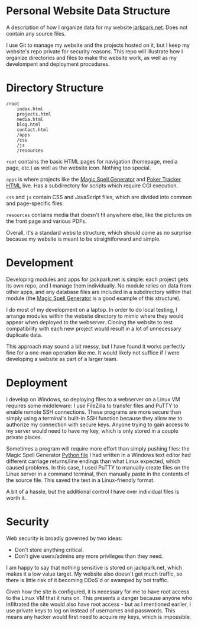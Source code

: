 # Personal Website Data Structure

A description of how I organize data for my website [jarkpark.net](https://jackpark.net).  Does not contain any source files.

I use Git to manage my website and the projects hosted on it, but I keep my website's repo private for security reasons.  This repo will illustrate how I organize directories and files to make the website work, as well as my develompent and deployment procedures.

# Directory Structure
```
/root
	index.html
	projects.html
	media.html
	blog.html
	contact.html
	/apps
	/css
	/js
	/resources
```
`root` contains the basic HTML pages for navigation (homepage, media page, etc.) as well as the website icon.  Nothing too special.

`apps` is where projects like the [Magic Spell Generator](https://gitgud.io/cold_quix/magic_spell_generator) and [Poker Tracker HTML](https://jackpark.net/apps/pokertracker.html) live.  Has a subdirectory for scripts which require CGI execution.

`css` and `js` contain CSS and JavaScript files, which are divided into common and page-specific files.

`resources` contains media that doesn't fit anywhere else, like the pictures on the front page and various PDFs.

Overall, it's a standard website structure, which should come as no surprise because my website is meant to be straightforward and simple.

# Development

Developing modules and apps for jackpark.net is simple: each project gets its own repo, and I manage them individually.  No module relies on data from other apps, and any database files are included in a subdirectory within that module (the [Magic Spell Generator](https://gitgud.io/cold_quix/magic_spell_generator) is a good example of this structure).

I do most of my development on a laptop.  In order to do local testing, I arrange modules within the website directory to mimic where they would appear when deployed to the webserver.  Cloning the website to test compatibility with each new project would result in a lot of unnecessary duplicate data.

This approach may sound a bit messy, but I have found it works perfectly fine for a one-man operation like me.  It would likely not suffice if I were developing a website as part of a larger team.

# Deployment

I develop on Windows, so deploying files to a webserver on a Linux VM requires some middleware: I use FileZilla to transfer files and PuTTY to enable remote SSH connections.  These programs are more secure than simply using a terminal's built-in SSH function because they allow me to authorize my connection with secure keys.  Anyone trying to gain access to my server would need to have my key, which is only stored in a couple private places.

Sometimes a program will require more effort than simply pushing files: the Magic Spell Generator [Python file](https://gitgud.io/cold_quix/magic_spell_generator/-/blob/master/spellgen.py) I had written in a Windows text editor had different carriage returns/line endings than what Linux expected, which caused problems.  In this case, I used PuTTY to manually create files on the Linux server in a command terminal, then manually paste in the contents of the source file.  This saved the text in a Linux-friendly format.

A bit of a hassle, but the additional control I have over individual files is worth it.

# Security

Web security is broadly governed by two ideas:
- Don't store anything critical.
- Don't give users/admins any more privileges than they need.

I am happy to say that nothing sensitive is stored on jackpark.net, which makes it a low value target.  My website also doesn't get much traffic, so there is little risk of it becoming DDoS'd or swamped by bot traffic.

Given how the site is configured, it is necessary for me to have root access to the Linux VM that it runs on.  This presents a danger because anyone who infiltrated the site would also have root access - but as I mentioned earlier, I use private keys to log on instead of usernames and passwords.  This means any hacker would first need to acquire my keys, which is impossible.
